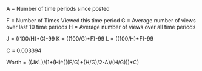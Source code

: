 

A = Number of time periods since posted

F = Number of Times Viewed this time period
G = Average number of views over last 10 time periods
H = Average number of views over all time periods

J = ((100/H)*G)-99
K = ((100/G)*F)-99
L = ((100/H)*F)-99

C = 0.003394


Worth = ((J*K*L)/(1+(H)^(((F/G)+(H/G)/2-A)/(H/G)))*C)